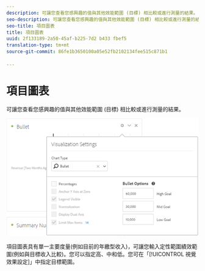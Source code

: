 ```yaml
---
description: 可讓您查看您感興趣的值與其他效能範圍 (目標) 相比較或進行測量的結果。
seo-description: 可讓您查看您感興趣的值與其他效能範圍 (目標) 相比較或進行測量的結果。
seo-title: 項目圖表
title: 項目圖表
uuid: 2f133189-2a50-45af-b225-7d2 b433 fbef5
translation-type: tm+mt
source-git-commit: 86fe1b3650100a05e52fb2102134fee515c871b1

---
```



# 項目圖表

可讓您查看您感興趣的值與其他效能範圍 (目標) 相比較或進行測量的結果。

![](assets/bullet-image.png)

項目圖表具有單一主要度量(例如目前的年繳型收入)，可讓您輸入定性範圍績效範圍(例如與目標收入比較)。您可以指定高、中和低。您可在「[!UICONTROL 視覺效果設定]」中指定目標範圍。
